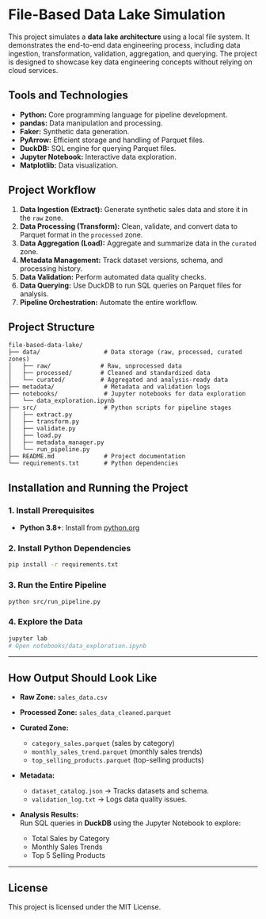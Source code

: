 # File-Based Data Lake Simulation
This project simulates a **data lake architecture** using a local file system. It demonstrates the end-to-end data engineering process, including data ingestion, transformation, validation, aggregation, and querying. The project is designed to showcase key data engineering concepts without relying on cloud services.

## Tools and Technologies
- **Python:** Core programming language for pipeline development.  
- **pandas:** Data manipulation and processing.  
- **Faker:** Synthetic data generation.  
- **PyArrow:** Efficient storage and handling of Parquet files.  
- **DuckDB:** SQL engine for querying Parquet files.  
- **Jupyter Notebook:** Interactive data exploration.  
- **Matplotlib:** Data visualization.

## Project Workflow
1. **Data Ingestion (Extract):** Generate synthetic sales data and store it in the `raw` zone.  
2. **Data Processing (Transform):** Clean, validate, and convert data to Parquet format in the `processed` zone.  
3. **Data Aggregation (Load):** Aggregate and summarize data in the `curated` zone.  
4. **Metadata Management:** Track dataset versions, schema, and processing history.  
5. **Data Validation:** Perform automated data quality checks.  
6. **Data Querying:** Use DuckDB to run SQL queries on Parquet files for analysis.  
7. **Pipeline Orchestration:** Automate the entire workflow.

## Project Structure
```
file-based-data-lake/
├── data/                  # Data storage (raw, processed, curated zones)
│   ├── raw/              # Raw, unprocessed data
│   ├── processed/        # Cleaned and standardized data
│   └── curated/          # Aggregated and analysis-ready data
├── metadata/              # Metadata and validation logs
├── notebooks/             # Jupyter notebooks for data exploration
│   └── data_exploration.ipynb
├── src/                   # Python scripts for pipeline stages
│   ├── extract.py
│   ├── transform.py
│   ├── validate.py
│   ├── load.py
│   ├── metadata_manager.py
│   └── run_pipeline.py
├── README.md              # Project documentation
└── requirements.txt       # Python dependencies
```

## Installation and Running the Project

### 1. Install Prerequisites
- **Python 3.8+**: Install from [python.org](https://www.python.org/)

### 2. Install Python Dependencies
```bash
pip install -r requirements.txt
```

### 3. Run the Entire Pipeline
```bash
python src/run_pipeline.py
```

### 4. Explore the Data
```bash
jupyter lab
# Open notebooks/data_exploration.ipynb
```

---

## How Output Should Look Like
- **Raw Zone:** `sales_data.csv`  
- **Processed Zone:** `sales_data_cleaned.parquet`  
- **Curated Zone:**  
  - `category_sales.parquet` (sales by category)  
  - `monthly_sales_trend.parquet` (monthly sales trends)  
  - `top_selling_products.parquet` (top-selling products)  

- **Metadata:**  
  - `dataset_catalog.json` → Tracks datasets and schema.  
  - `validation_log.txt` → Logs data quality issues.

- **Analysis Results:**  
  Run SQL queries in **DuckDB** using the Jupyter Notebook to explore:  
  - Total Sales by Category  
  - Monthly Sales Trends  
  - Top 5 Selling Products  

---

## License
This project is licensed under the MIT License.
